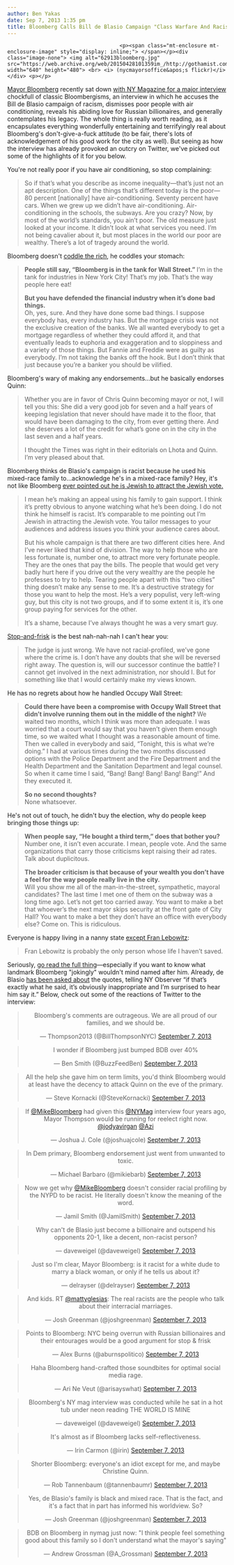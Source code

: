 ```yaml
---
author: Ben Yakas
date: Sep 7, 2013 1:35 pm
title: Bloomberg Calls Bill de Blasio Campaign "Class Warfare And Racist" In Grumpy Interview
---
```


	
										<p><span class="mt-enclosure mt-enclosure-image" style="display: inline;"> </span></p><div class="image-none"> <img alt="62913bloomberg.jpg" src="https://web.archive.org/web/20150428101359im_/http://gothamist.com/attachments/byakas/62913bloomberg.jpg" width="640" height="480"> <br> <i> (nycmayorsoffice&apos;s flickr)</i></div> <p></p>

<p><a href="https://web.archive.org/web/20150428101359/http://gothamist.com/tags/bloomberg">Mayor Bloomberg</a> recently sat down <a href="https://web.archive.org/web/20150428101359/http://nymag.com/news/politics/bloomberg/in-conversation-2013-9/">with NY Magazine for a major interview</a> chockfull of classic Bloombergisms, an interview in which he accuses the Bill de Blasio campaign of racism, dismisses poor people with air conditioning, reveals his abiding love for Russian billionaires, and generally contemplates his legacy. The whole thing is really worth reading, as it encapsulates everything wonderfully entertaining and terrifyingly real about Bloomberg&apos;s don&apos;t-give-a-fuck attitude (to be fair, there&apos;s lots of acknowledgement of his good work for the city as well). But seeing as how the interview has already provoked an outcry on Twitter, we&apos;ve picked out some of the highlights of it for you below.</p>

<p>You&apos;re not really poor if you have air conditioning, so stop complaining:</p>

<blockquote>So if that&#x2019;s what you describe as income inequality&#x2014;that&#x2019;s just not an apt description. One of the things that&#x2019;s different today is the poor&#x2014;80 percent [nationally] have air-conditioning. Seventy percent have cars. When we grew up we didn&#x2019;t have air-conditioning. Air-conditioning in the schools, the subways. Are you crazy? Now, by most of the world&#x2019;s standards, you ain&#x2019;t poor. The old measure just looked at your income. It didn&#x2019;t look at what services you need. I&#x2019;m not being cavalier about it, but most places in the world our poor are wealthy. There&#x2019;s a lot of tragedy around the world.</blockquote>

<p>Bloomberg doesn&apos;t <a href="https://web.archive.org/web/20150428101359/http://gothamist.com/2013/08/19/tell_us_what_bloombergs_legacy_is_n.php">coddle the rich</a>, he coddles your stomach:</p>

<blockquote><strong>People still say, &#x201C;Bloomberg is in the tank for Wall Street.&#x201D; </strong>
I&#x2019;m in the tank for industries in New York City! That&#x2019;s my job. That&#x2019;s the way people here eat!

<p><strong>But you have defended the financial industry when it&#x2019;s done bad things.</strong><br>
Oh, yes, sure. And they have done some bad things. I suppose everybody has, every industry has. But the mortgage crisis was not the exclusive creation of the banks. We all wanted everybody to get a mortgage regardless of whether they could afford it, and that eventually leads to euphoria and exaggeration and to sloppiness and a variety of those things. But Fannie and Freddie were as guilty as everybody. I&#x2019;m not taking the banks off the hook. But I don&#x2019;t think that just because you&#x2019;re a banker you should be vilified.</p></blockquote><p></p>

<p>Bloomberg&apos;s wary of making any endorsements...but he basically endorses Quinn:</p>

<blockquote>Whether you are in favor of Chris Quinn becoming mayor or not, I will tell you this: She did a very good job for seven and a half years of keeping legislation that never should have made it to the floor, that would have been damaging to the city, from ever getting there. And she deserves a lot of the credit for what&#x2019;s gone on in the city in the last seven and a half years.

<p>I thought the Times was right in their editorials on Lhota and Quinn. I&#x2019;m very pleased about that.</p></blockquote><p></p>

<p>Bloomberg thinks de Blasio&apos;s campaign is racist because he used his mixed-race family to...acknowledge he&apos;s in a mixed-race family? Hey, it&apos;s not like Bloomberg <a href="https://web.archive.org/web/20150428101359/http://www.nysun.com/editorials/the-real-extremists/77441/">ever pointed out he is Jewish to attract the Jewish vote.</a></p>

<blockquote>I mean he&#x2019;s making an appeal using his family to gain support. I think it&#x2019;s pretty obvious to anyone watching what he&#x2019;s been doing. I do not think he himself is racist. It&#x2019;s comparable to me pointing out I&#x2019;m Jewish in attracting the Jewish vote. You tailor messages to your audiences and address issues you think your audience cares about.

<p>But his whole campaign is that there are two different cities here. And I&#x2019;ve never liked that kind of division. The way to help those who are less fortunate is, number one, to attract more very fortunate people. They are the ones that pay the bills. The people that would get very badly hurt here if you drive out the very wealthy are the people he professes to try to help. Tearing people apart with this &#x201C;two cities&#x201D; thing doesn&#x2019;t make any sense to me. It&#x2019;s a destructive strategy for those you want to help the most. He&#x2019;s a very populist, very left-wing guy, but this city is not two groups, and if to some extent it is, it&#x2019;s one group paying for services for the other.</p>

<p>It&#x2019;s a shame, because I&#x2019;ve always thought he was a very smart guy.</p></blockquote><p></p>

<p><a href="https://web.archive.org/web/20150428101359/http://gothamist.com/tags/stopandfrisk">Stop-and-frisk</a> is the best nah-nah-nah I can&apos;t hear you:</p>

<blockquote>The judge is just wrong. We have not racial-profiled, we&#x2019;ve gone where the crime is. I don&#x2019;t have any doubts that she will be reversed right away. The question is, will our successor continue the battle? I cannot get involved in the next administration, nor should I. But for something like that I would certainly make my views known.</blockquote>

<p>He has no regrets about how he handled Occupy Wall Street:</p>

<blockquote><strong>Could there have been a compromise with Occupy Wall Street that didn&#x2019;t involve running them out in the middle of the night? </strong>
We waited two months, which I think was more than adequate. I was worried that a court would say that you haven&#x2019;t given them enough time, so we waited what I thought was a reasonable amount of time. Then we called in everybody and said, &#x201C;Tonight, this is what we&#x2019;re doing.&#x201D; I had at various times during the two months discussed options with the Police Department and the Fire Department and the Health Department and the Sanitation Department and legal counsel. So when it came time I said, &#x201C;Bang! Bang! Bang! Bang! Bang!&#x201D; And they executed it.

<p><strong>So no second thoughts?</strong><br>
None whatsoever.</p></blockquote><p></p>

<p>He&apos;s not out of touch, he didn&apos;t buy the election, why do people keep bringing those things up:</p>

<blockquote><strong>When people say, &#x201C;He bought a third term,&#x201D; does that bother you?</strong>
Number one, it isn&#x2019;t even accurate. I mean, people vote. And the same organizations that carry those criticisms kept raising their ad rates. Talk about duplicitous.

<p><strong>The broader criticism is that because of your wealth you don&#x2019;t have a feel for the way people really live in the city.</strong><br>
Will you show me all of the man-in-the-street, sympathetic, mayoral candidates? The last time I met one of them on the subway was a long time ago. Let&#x2019;s not get too carried away. You want to make a bet that whoever&#x2019;s the next mayor skips security at the front gate of City Hall? You want to make a bet they don&#x2019;t have an office with everybody else? Come on. This is ridiculous.</p></blockquote><p></p>

<p>Everyone is happy living in a nanny state <a href="https://web.archive.org/web/20150428101359/http://gothamist.com/2013/08/18/watch_fran_lebowitz_hilariously_psy.php">except Fran Lebowitz</a>:</p>

<blockquote>Fran Lebowitz is probably the only person whose life I haven&#x2019;t saved.</blockquote>

<p>Seriously, <a href="https://web.archive.org/web/20150428101359/http://nymag.com/news/politics/bloomberg/in-conversation-2013-9/">go read the full thing</a>&#x2014;especially if you want to know what landmark Bloomberg &quot;jokingly&quot; wouldn&apos;t mind named after him. Already, de Blasio <a href="https://web.archive.org/web/20150428101359/http://politicker.com/2013/09/mayor-bloomberg-blasts-bill-de-blasios-class-warfare-and-racist-campaign/">has been asked about</a> the quotes, telling NY Observer &#x201C;if that&#x2019;s exactly what he said, it&#x2019;s obviously inappropriate and I&#x2019;m surprised to hear him say it.&#x201D; Below, check out some of the reactions of Twitter to the interview: </p>

<center><blockquote class="twitter-tweet"><p>Bloomberg&apos;s comments are outrageous. We are all proud of our families, and we should be.</p>&#x2014; Thompson2013 (@BillThompsonNYC) <a href="https://web.archive.org/web/20150428101359/https://twitter.com/BillThompsonNYC/statuses/376386718750240768">September 7, 2013</a></blockquote>
<script async src="//web.archive.org/web/20150428101359js_/http://platform.twitter.com/widgets.js" charset="utf-8"></script></center>

<center><blockquote class="twitter-tweet"><p>I wonder if Bloomberg just bumped BDB over 40%</p>&#x2014; Ben Smith (@BuzzFeedBen) <a href="https://web.archive.org/web/20150428101359/https://twitter.com/BuzzFeedBen/statuses/376368624820576256">September 7, 2013</a></blockquote>
<script async src="//web.archive.org/web/20150428101359js_/http://platform.twitter.com/widgets.js" charset="utf-8"></script></center>

<center><blockquote class="twitter-tweet"><p>All the help she gave him on term limits, you&apos;d think Bloomberg would at least have the decency to attack Quinn on the eve of the primary.</p>&#x2014; Steve Kornacki (@SteveKornacki) <a href="https://web.archive.org/web/20150428101359/https://twitter.com/SteveKornacki/statuses/376372761678983168">September 7, 2013</a></blockquote>
<script async src="//web.archive.org/web/20150428101359js_/http://platform.twitter.com/widgets.js" charset="utf-8"></script></center>

<center><blockquote class="twitter-tweet"><p>If <a href="https://web.archive.org/web/20150428101359/https://twitter.com/MikeBloomberg">@MikeBloomberg</a> had given this <a href="https://web.archive.org/web/20150428101359/https://twitter.com/NYMag">@NYMag</a> interview four years ago, Mayor Thompson would be running for reelect right now. <a href="https://web.archive.org/web/20150428101359/https://twitter.com/jodyavirgan">@jodyavirgan</a> <a href="https://web.archive.org/web/20150428101359/https://twitter.com/Azi">@Azi</a></p>&#x2014; Joshua J. Cole (@joshuajcole) <a href="https://web.archive.org/web/20150428101359/https://twitter.com/joshuajcole/statuses/376363589617328128">September 7, 2013</a></blockquote>
<script async src="//web.archive.org/web/20150428101359js_/http://platform.twitter.com/widgets.js" charset="utf-8"></script></center>

<center><blockquote class="twitter-tweet"><p>In Dem primary, Bloomberg endorsement just went from unwanted to toxic.</p>&#x2014; Michael Barbaro (@mikiebarb) <a href="https://web.archive.org/web/20150428101359/https://twitter.com/mikiebarb/statuses/376364703506657280">September 7, 2013</a></blockquote>
<script async src="//web.archive.org/web/20150428101359js_/http://platform.twitter.com/widgets.js" charset="utf-8"></script></center>

<center><blockquote class="twitter-tweet"><p>Now we get why <a href="https://web.archive.org/web/20150428101359/https://twitter.com/MikeBloomberg">@MikeBloomberg</a> doesn&apos;t consider racial profiling by the NYPD to be racist. He literally doesn&apos;t know the meaning of the word.</p>&#x2014; Jamil Smith (@JamilSmith) <a href="https://web.archive.org/web/20150428101359/https://twitter.com/JamilSmith/statuses/376351315779416064">September 7, 2013</a></blockquote>
<script async src="//web.archive.org/web/20150428101359js_/http://platform.twitter.com/widgets.js" charset="utf-8"></script></center>

<center><blockquote class="twitter-tweet"><p>Why can&apos;t de Blasio just become a billionaire and outspend his opponents 20-1, like a decent, non-racist person?</p>&#x2014; daveweigel (@daveweigel) <a href="https://web.archive.org/web/20150428101359/https://twitter.com/daveweigel/statuses/376350691566317568">September 7, 2013</a></blockquote>
<script async src="//web.archive.org/web/20150428101359js_/http://platform.twitter.com/widgets.js" charset="utf-8"></script></center>

<center><blockquote class="twitter-tweet"><p>Just so I&apos;m clear, Mayor Bloomberg: is it racist for a white dude to marry a black woman, or only if he tells us about it?</p>&#x2014; delrayser (@delrayser) <a href="https://web.archive.org/web/20150428101359/https://twitter.com/delrayser/statuses/376358002263355392">September 7, 2013</a></blockquote>
<script async src="//web.archive.org/web/20150428101359js_/http://platform.twitter.com/widgets.js" charset="utf-8"></script></center>

<center><blockquote class="twitter-tweet"><p>And kids. RT <a href="https://web.archive.org/web/20150428101359/https://twitter.com/mattyglesias">@mattyglesias</a>: The real racists are the people who talk about their interracial marriages.</p>&#x2014; Josh Greenman (@joshgreenman) <a href="https://web.archive.org/web/20150428101359/https://twitter.com/joshgreenman/statuses/376359938215661568">September 7, 2013</a></blockquote>
<script async src="//web.archive.org/web/20150428101359js_/http://platform.twitter.com/widgets.js" charset="utf-8"></script></center>

<center><blockquote class="twitter-tweet"><p>Points to Bloomberg: NYC being overrun with Russian billionaires and their entourages would be a good argument for stop &amp; frisk</p>&#x2014; Alex Burns (@aburnspolitico) <a href="https://web.archive.org/web/20150428101359/https://twitter.com/aburnspolitico/statuses/376357827150749697">September 7, 2013</a></blockquote>
<script async src="//web.archive.org/web/20150428101359js_/http://platform.twitter.com/widgets.js" charset="utf-8"></script></center>

<center><blockquote class="twitter-tweet"><p>Haha Bloomberg hand-crafted those soundbites for optimal social media rage.</p>&#x2014; Ari Ne Veut (@arisayswhat) <a href="https://web.archive.org/web/20150428101359/https://twitter.com/arisayswhat/statuses/376357751430995968">September 7, 2013</a></blockquote>
<script async src="//web.archive.org/web/20150428101359js_/http://platform.twitter.com/widgets.js" charset="utf-8"></script></center>

<center><blockquote class="twitter-tweet"><p>Bloomberg&apos;s NY mag interview was conducted while he sat in a hot tub under neon reading THE WORLD IS MINE</p>&#x2014; daveweigel (@daveweigel) <a href="https://web.archive.org/web/20150428101359/https://twitter.com/daveweigel/statuses/376357375768547328">September 7, 2013</a></blockquote>
<script async src="//web.archive.org/web/20150428101359js_/http://platform.twitter.com/widgets.js" charset="utf-8"></script></center>

<center><blockquote class="twitter-tweet"><p>It&apos;s almost as if Bloomberg lacks self-reflectiveness.</p>&#x2014; Irin Carmon (@irin) <a href="https://web.archive.org/web/20150428101359/https://twitter.com/irin/statuses/376356240873771009">September 7, 2013</a></blockquote>
<script async src="//web.archive.org/web/20150428101359js_/http://platform.twitter.com/widgets.js" charset="utf-8"></script></center>

<center><blockquote class="twitter-tweet"><p>Shorter Bloomberg: everyone&apos;s an idiot except for me, and maybe Christine Quinn.</p>&#x2014; Rob Tannenbaum (@tannenbaumr) <a href="https://web.archive.org/web/20150428101359/https://twitter.com/tannenbaumr/statuses/376353461748916224">September 7, 2013</a></blockquote>
<script async src="//web.archive.org/web/20150428101359js_/http://platform.twitter.com/widgets.js" charset="utf-8"></script></center>

<center><blockquote class="twitter-tweet"><p>Yes, de Blasio&apos;s family is black and mixed race. That is the fact, and it&apos;s a fact that in part has informed his worldview. So?</p>&#x2014; Josh Greenman (@joshgreenman) <a href="https://web.archive.org/web/20150428101359/https://twitter.com/joshgreenman/statuses/376352415957938176">September 7, 2013</a></blockquote>
<script async src="//web.archive.org/web/20150428101359js_/http://platform.twitter.com/widgets.js" charset="utf-8"></script></center>

<center><blockquote class="twitter-tweet"><p>BDB on Bloomberg in nymag just now: &quot;I think people feel something good about this family so I don&apos;t understand what the mayor&apos;s saying&quot;</p>&#x2014; Andrew Grossman (@A_Grossman) <a href="https://web.archive.org/web/20150428101359/https://twitter.com/A_Grossman/statuses/376352685311950848">September 7, 2013</a></blockquote>
<script async src="//web.archive.org/web/20150428101359js_/http://platform.twitter.com/widgets.js" charset="utf-8"></script></center>					
										
									
				